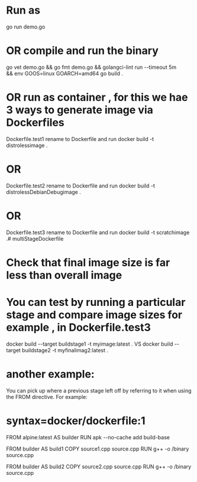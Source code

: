 # Run as 
go run demo.go
# OR compile and run the binary
go vet demo.go && go fmt demo.go && golangci-lint run --timeout 5m  \
&& env GOOS=linux GOARCH=amd64 go build .

# OR run as container , for this we hae 3 ways to generate image via Dockerfiles
Dockerfile.test1 rename to Dockerfile  and run 
docker build -t distrolessimage .
# OR
Dockerfile.test2 rename to Dockerfile  and run 
docker build -t distrolessDebianDebugimage .
# OR
Dockerfile.test3 rename to Dockerfile  and run 
docker build -t scratchimage .# multiStageDockerfile

# Check that final image size is far less than overall image 
# You can test by running a particular stage and compare image sizes for example , in Dockerfile.test3
 docker build --target buildstage1 -t myimage:latest .
 VS
 docker build --target buildstage2 -t myfinalimag2:latest .


 # another example:
 You can pick up where a previous stage left off by referring to it when using the FROM directive. For example:

# syntax=docker/dockerfile:1
FROM alpine:latest AS builder
RUN apk --no-cache add build-base

FROM builder AS build1
COPY source1.cpp source.cpp
RUN g++ -o /binary source.cpp

FROM builder AS build2
COPY source2.cpp source.cpp
RUN g++ -o /binary source.cpp
